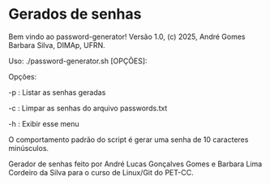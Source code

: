# Gerados de senhas

Bem vindo ao password-generator! Versão 1.0, (c) 2025, André Gomes Barbara Silva, DIMAp, UFRN.

Uso: ./password-generator.sh [OPÇÕES]:

Opções:

-p : Listar as senhas geradas

-c : Limpar as senhas do arquivo passwords.txt

-h : Exibir esse menu

O comportamento padrão do script é gerar uma senha de 10 caracteres minúsculos.

Gerador de senhas feito por André Lucas Gonçalves Gomes e Barbara Lima Cordeiro da Silva para o curso de Linux/Git do PET-CC.



